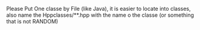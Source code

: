 Please Put One classe by File (like Java), it is easier to locate into classes, also name the Hppclasses/**.hpp with the name o the classe (or something that is not RANDOM)
